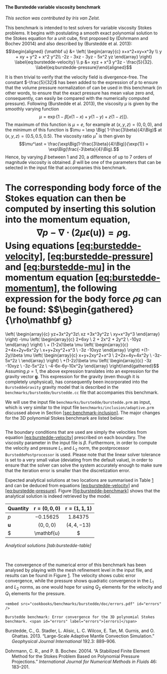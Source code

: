 #### The Burstedde variable viscosity benchmark

*This section was contributed by Iris van Zelst.*

This benchmark is intended to test solvers for variable viscosity Stokes
problems. It begins with postulating a smooth exact polynomial solution to the
Stokes equation for a unit cube, first proposed by (Dohrmann and Bochev 20014)
and also described by (Burstedde et al. 2013): $$\begin{aligned}
  {\mathbf u} &= \left( \begin{array}{c}
      x+x^2+xy+x^3y \\
      y + xy + y^2 + x^2 y^2\\
      -2z - 3xz - 3yz - 5x^2 yz
    \end{array}
  \right)
  \label{eq:burstedde-velocity}
  \\
  p &= xyz + x^3 y^3z - \frac{5}{32}.
  \label{eq:burstedde-pressure}\end{aligned}$$

It is then trivial to verify that the velocity field is divergence-free. The
constant $-\frac{5}{32}$ has been added to the expression of $p$ to ensure
that the volume pressure normalization of can be used in this benchmark (in
other words, to ensure that the exact pressure has mean value zero and,
consequently, can easily be compared with the numerically computed pressure).
Following (Burstedde et al. 2013), the viscosity $\mu$ is given by the
smoothly varying function
$$\mu = \exp\left\{1 - \beta\left[x (1-x) + y(1-y) + z(1-z)\right]\right\}.
  \label{eq:burstedde-mu}$$ The maximum of this function is $\mu = e$, for
example at $(x,y,z)=(0,0,0)$, and the minimum of this function is
$\mu = \exp \Big( 1-\frac{3\beta}{4}\Big)$ at $(x,y,z) = (0.5,0.5,0.5)$. The
viscosity ratio $\mu^\ast$ is then given by
$$\mu^\ast = \frac{\exp\Big(1-\frac{3\beta}{4}\Big)}{\exp(1)} = \exp\Big(\frac{-3\beta}{4}\Big).$$
Hence, by varying $\beta$ between 1 and 20, a difference of up to 7 orders of
magnitude viscosity is obtained. $\beta$ will be one of the parameters that
can be selected in the input file that accompanies this benchmark.

The corresponding body force of the Stokes equation can then be computed by
inserting this solution into the momentum equation,
$${\nabla} p - \nabla \cdot (2  \mu {\epsilon(\mathbf u)}) = \rho \mathbf g.
  \label{eq:burstedde-momentum}$$ Using equations
[\[eq:burstedde-velocity\]][1], [\[eq:burstedde-pressure\]][2] and
[\[eq:burstedde-mu\]][3] in the momentum equation
[\[eq:burstedde-momentum\]][4], the following expression for the body force
$\rho\mathbf g$ can be found: $$\begin{gathered}
  {\rho\mathbf g}
  =
  \left(
    \begin{array}{c}
      yz+3x^2y^3z\\
      xz +3x^3y^2z \\
      xy+x^3y^3
    \end{array}
  \right)
  -\mu
  \left(
    \begin{array}{c}
      2+6xy  \\
      2 + 2x^2 +  2y^2 \\
      -10yz
    \end{array}
  \right) \\
  +
  (1-2x)\beta \mu
  \left(
    \begin{array}{c}
      2+4x+2y+6x^2y \\
      x+y+2xy^2+x^3 \\
      -3z -10xyz
    \end{array}
  \right)
  +(1-2y)\beta \mu
  \left(
    \begin{array}{c}
      x+y+2xy^2+x^3 \\
      2+2x+4y+4x^2y \\
      -3z-5x^2z \\
    \end{array}
  \right)
  \\
  +(1-2z)\beta \mu
  \left(
    \begin{array}{c}
      -3z -10xyz \\
      -3z-5x^2z \\
      -4-6x-6y-10x^2y
    \end{array}
  \right)\end{gathered}$$ Assuming $\rho = 1$, the above expression translates
into an expression for the gravity vector $\mathbf g$. This expression for the
gravity (even though it is completely unphysical), has consequently been
incorporated into the `BursteddeGravity` gravity model that is described in
the `benchmarks/burstedde/burstedde.cc` file that accompanies this benchmark.

We will use the input file `benchmarks/burstedde/burstedde.prm` as input,
which is very similar to the input file `benchmarks/inclusion/adaptive.prm`
discussed above in Section&nbsp;[\[sec:benchmark-inclusion\]][5]. The major
changes for the 3D polynomial Stokes benchmark are listed below:

``` prmfile
```

The boundary conditions that are used are simply the velocities from equation
[\[eq:burstedde-velocity\]][1] prescribed on each boundary. The viscosity
parameter in the input file is $\beta$. Furthermore, in order to compute the
velocity and pressure $L_1$ and $L_2$ norm, the postprocessor
`BursteddePostprocessor` is used. Please note that the linear solver tolerance
is set to a very small value (deviating from the default value), in order to
ensure that the solver can solve the system accurately enough to make sure
that the iteration error is smaller than the discretization error.

Expected analytical solutions at two locations are summarised in
Table&nbsp;[1][] and can be deduced from equations
[\[eq:burstedde-velocity\]][1] and [\[eq:burstedde-pressure\]][2].
Figure&nbsp;[\[fig:burstedde-benchmark\]][6] shows that the analytical
solution is indeed retrieved by the model.

<div id="tab:burstedde-table">

| Quantity       | $\mathbf{r} = (0,0,0)$ | $\mathbf{r} = (1,1,1)$ |
|:---------------|:----------------------:|:----------------------:|
| $p$            |       $-0.15625$       |       $1.84375$        |
| $\mathbf{u}$   |       $(0,0,0)$        |      $(4,4,-13)$       |
| $|\mathbf{u}|$ |          $0$           |        $14.177$        |

*Analytical solutions <span id="tab:burstedde-table"
label="tab:burstedde-table">\[tab:burstedde-table\]</span>*

</div>

&nbsp;
&nbsp;

The convergence of the numerical error of this benchmark has been analysed by
playing with the mesh refinement level in the input file, and results can be
found in Figure&nbsp;[1][7]. The velocity shows cubic error convergence, while
the pressure shows quadratic convergence in the $L_1$ and $L_2$ norms, as one
would hope for using $Q_2$ elements for the velocity and $Q_1$ elements for
the pressure.

```{figure-md}
<embed src="cookbooks/benchmarks/burstedde/doc/errors.pdf" id="errors" />

Burstedde benchmark: Error convergence for the 3D polynomial Stokes benchmark. <span id="errors" label="errors">[errors]</span>
```

<div id="refs" class="references csl-bib-body hanging-indent">

<div id="ref-busa13" class="csl-entry">

Burstedde, C., G. Stadler, L. Alisic, L. C. Wilcox, E. Tan, M. Gurnis, and O.
Ghattas. 2013. &ldquo;Large-Scale Adaptive Mantle Convection
Simulation.&rdquo; *Geophysical Journal International* 192.3: 889&ndash;906.

</div>

<div id="ref-dobo04" class="csl-entry">

Dohrmann, C. R., and P. B. Bochev. 20014. &ldquo;A Stabilized Finite Element
Method for the Stokes Problem Based on Polynomial Pressure Projections.&rdquo;
*International Journal for Numerical Methods in Fluids* 46: 183&ndash;201.

</div>

</div>

  [1]: #eq:burstedde-velocity
  [2]: #eq:burstedde-pressure
  [3]: #eq:burstedde-mu
  [4]: #eq:burstedde-momentum
  [5]: #sec:benchmark-inclusion
  [1]: #tab:burstedde-table
  [6]: #fig:burstedde-benchmark
  [7]: #errors
